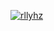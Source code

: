 [![rllyhz](https://circleci.com/gh/rllyhz/sunglassesShow-android-expert-dicoding.svg?style=svg)](https://circleci.com/gh/rllyhz/sunglassesShow-android-expert-dicoding)